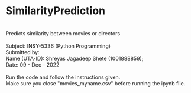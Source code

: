 # SimilarityPrediction
<br> Predicts similarity between movies or directors
<br>
<br>Subject: INSY-5336 (Python Programming)
<br>Submitted by:
<br>Name (UTA-ID): Shreyas Jagadeep Shete (1001888859);
<br>Date: 09 - Dec - 2022
<br>
<br>Run the code and follow the instructions given.
<br>Make sure you close "movies_myname.csv" before running the ipynb file.
